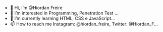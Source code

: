 - 👋 Hi, I’m @Hiordan Freire
- 👀 I’m interested in Programming, Penetration Test ...
- 🌱 I’m currently learning HTML, CSS e JavaScript...
- 📫 How to reach me Instagram: @hiordan_freire, Twitter: @Hiordan_F...

<!---
Hiordan/Hiordan is a ✨ special ✨ repository because its `README.md` (this file) appears on your GitHub profile.
You can click the Preview link to take a look at your changes.
--->
